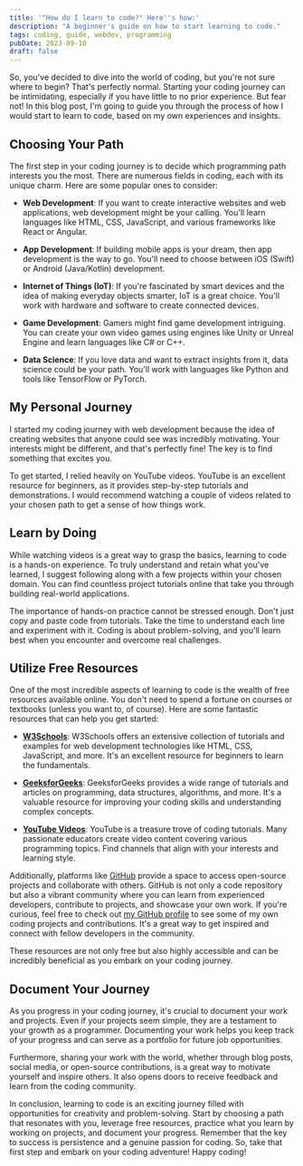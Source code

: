 ```yaml
---
title: '"How do I learn to code?" Here''s how:'
description: "A beginner's guide on how to start learning to code."
tags: coding, guide, webdev, programming
pubDate: 2023-09-10
draft: false
---
```


So, you've decided to dive into the world of coding, but you're not sure where to begin? That's perfectly normal. Starting your coding journey can be intimidating, especially if you have little to no prior experience. But fear not! In this blog post, I'm going to guide you through the process of how I would start to learn to code, based on my own experiences and insights.

## Choosing Your Path

The first step in your coding journey is to decide which programming path interests you the most. There are numerous fields in coding, each with its unique charm. Here are some popular ones to consider:

- **Web Development**: If you want to create interactive websites and web applications, web development might be your calling. You'll learn languages like HTML, CSS, JavaScript, and various frameworks like React or Angular.

- **App Development**: If building mobile apps is your dream, then app development is the way to go. You'll need to choose between iOS (Swift) or Android (Java/Kotlin) development.

- **Internet of Things (IoT)**: If you're fascinated by smart devices and the idea of making everyday objects smarter, IoT is a great choice. You'll work with hardware and software to create connected devices.

- **Game Development**: Gamers might find game development intriguing. You can create your own video games using engines like Unity or Unreal Engine and learn languages like C# or C++.

- **Data Science**: If you love data and want to extract insights from it, data science could be your path. You'll work with languages like Python and tools like TensorFlow or PyTorch.

## My Personal Journey

I started my coding journey with web development because the idea of creating websites that anyone could see was incredibly motivating. Your interests might be different, and that's perfectly fine! The key is to find something that excites you.

To get started, I relied heavily on YouTube videos. YouTube is an excellent resource for beginners, as it provides step-by-step tutorials and demonstrations. I would recommend watching a couple of videos related to your chosen path to get a sense of how things work.

## Learn by Doing

While watching videos is a great way to grasp the basics, learning to code is a hands-on experience. To truly understand and retain what you've learned, I suggest following along with a few projects within your chosen domain. You can find countless project tutorials online that take you through building real-world applications.

The importance of hands-on practice cannot be stressed enough. Don't just copy and paste code from tutorials. Take the time to understand each line and experiment with it. Coding is about problem-solving, and you'll learn best when you encounter and overcome real challenges.

## Utilize Free Resources

One of the most incredible aspects of learning to code is the wealth of free resources available online. You don't need to spend a fortune on courses or textbooks (unless you want to, of course). Here are some fantastic resources that can help you get started:

- **[W3Schools](https://w3schools.com)**: W3Schools offers an extensive collection of tutorials and examples for web development technologies like HTML, CSS, JavaScript, and more. It's an excellent resource for beginners to learn the fundamentals.

- **[GeeksforGeeks](https://geeksforgeeks.org)**: GeeksforGeeks provides a wide range of tutorials and articles on programming, data structures, algorithms, and more. It's a valuable resource for improving your coding skills and understanding complex concepts.

- **[YouTube Videos](https://youtube.com)**: YouTube is a treasure trove of coding tutorials. Many passionate educators create video content covering various programming topics. Find channels that align with your interests and learning style.

Additionally, platforms like [GitHub](https://github.com) provide a space to access open-source projects and collaborate with others. GitHub is not only a code repository but also a vibrant community where you can learn from experienced developers, contribute to projects, and showcase your own work. If you're curious, feel free to check out [my GitHub profile](https://github.com/nnisarggada) to see some of my own coding projects and contributions. It's a great way to get inspired and connect with fellow developers in the community.

These resources are not only free but also highly accessible and can be incredibly beneficial as you embark on your coding journey.

## Document Your Journey

As you progress in your coding journey, it's crucial to document your work and projects. Even if your projects seem simple, they are a testament to your growth as a programmer. Documenting your work helps you keep track of your progress and can serve as a portfolio for future job opportunities.

Furthermore, sharing your work with the world, whether through blog posts, social media, or open-source contributions, is a great way to motivate yourself and inspire others. It also opens doors to receive feedback and learn from the coding community.

In conclusion, learning to code is an exciting journey filled with opportunities for creativity and problem-solving. Start by choosing a path that resonates with you, leverage free resources, practice what you learn by working on projects, and document your progress. Remember that the key to success is persistence and a genuine passion for coding. So, take that first step and embark on your coding adventure! Happy coding!
